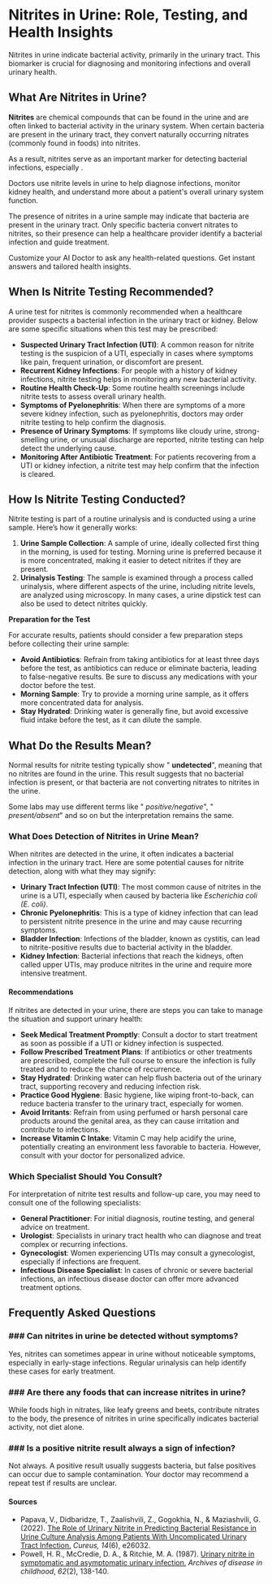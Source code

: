 # Nitrites in Urine: Role, Testing, and Health Insights

Nitrites in urine indicate bacterial activity, primarily in the urinary tract. This biomarker is crucial for diagnosing and monitoring infections and overall urinary health.

## What Are Nitrites in Urine?

**Nitrites** are chemical compounds that can be found in the urine and are often linked to bacterial activity in the urinary system. When certain bacteria are present in the urinary tract, they convert naturally occurring nitrates (commonly found in foods) into nitrites.

As a result, nitrites serve as an important marker for detecting bacterial infections, especially .

Doctors use nitrite levels in urine to help diagnose infections, monitor kidney health, and understand more about a patient's overall urinary system function.

The presence of nitrites in a urine sample may indicate that bacteria are present in the urinary tract. Only specific bacteria convert nitrates to nitrites, so their presence can help a healthcare provider identify a bacterial infection and guide treatment.

Customize your AI Doctor to ask any health-related questions. Get instant answers and tailored health insights.

## When Is Nitrite Testing Recommended?

A urine test for nitrites is commonly recommended when a healthcare provider suspects a bacterial infection in the urinary tract or kidney. Below are some specific situations when this test may be prescribed:

- **Suspected Urinary Tract Infection (UTI)**: A common reason for nitrite testing is the suspicion of a UTI, especially in cases where symptoms like pain, frequent urination, or discomfort are present.
- **Recurrent Kidney Infections**: For people with a history of kidney infections, nitrite testing helps in monitoring any new bacterial activity.
- **Routine Health Check-Up**: Some routine health screenings include nitrite tests to assess overall urinary health.
- **Symptoms of Pyelonephritis**: When there are symptoms of a more severe kidney infection, such as pyelonephritis, doctors may order nitrite testing to help confirm the diagnosis.
- **Presence of Urinary Symptoms**: If symptoms like cloudy urine, strong-smelling urine, or unusual discharge are reported, nitrite testing can help detect the underlying cause.
- **Monitoring After Antibiotic Treatment**: For patients recovering from a UTI or kidney infection, a nitrite test may help confirm that the infection is cleared.

## How Is Nitrite Testing Conducted?

Nitrite testing is part of a routine urinalysis and is conducted using a urine sample. Here’s how it generally works:

1. **Urine Sample Collection**: A sample of urine, ideally collected first thing in the morning, is used for testing. Morning urine is preferred because it is more concentrated, making it easier to detect nitrites if they are present.
2. **Urinalysis Testing**: The sample is examined through a process called urinalysis, where different aspects of the urine, including nitrite levels, are analyzed using microscopy. In many cases, a urine dipstick test can also be used to detect nitrites quickly.

**Preparation for the Test**

For accurate results, patients should consider a few preparation steps before collecting their urine sample:

- **Avoid Antibiotics**: Refrain from taking antibiotics for at least three days before the test, as antibiotics can reduce or eliminate bacteria, leading to false-negative results. Be sure to discuss any medications with your doctor before the test.
- **Morning Sample**: Try to provide a morning urine sample, as it offers more concentrated data for analysis.
- **Stay Hydrated**: Drinking water is generally fine, but avoid excessive fluid intake before the test, as it can dilute the sample.

## What Do the Results Mean?

Normal results for nitrite testing typically show " **undetected**", meaning that no nitrites are found in the urine. This result suggests that no bacterial infection is present, or that bacteria are not converting nitrates to nitrites in the urine.

Some labs may use different terms like " _positive/negative_", " _present/absent_" and so on but the interpretation remains the same.

### What Does Detection of Nitrites in Urine Mean?

When nitrites are detected in the urine, it often indicates a bacterial infection in the urinary tract. Here are some potential causes for nitrite detection, along with what they may signify:

- **Urinary Tract Infection (UTI)**: The most common cause of nitrites in the urine is a UTI, especially when caused by bacteria like _Escherichia coli (E. coli)_.
- **Chronic Pyelonephritis**: This is a type of kidney infection that can lead to persistent nitrite presence in the urine and may cause recurring symptoms.
- **Bladder Infection**: Infections of the bladder, known as cystitis, can lead to nitrite-positive results due to bacterial activity in the bladder.
- **Kidney Infection**: Bacterial infections that reach the kidneys, often called upper UTIs, may produce nitrites in the urine and require more intensive treatment.

#### Recommendations

If nitrites are detected in your urine, there are steps you can take to manage the situation and support urinary health:

- **Seek Medical Treatment Promptly**: Consult a doctor to start treatment as soon as possible if a UTI or kidney infection is suspected.
- **Follow Prescribed Treatment Plans**: If antibiotics or other treatments are prescribed, complete the full course to ensure the infection is fully treated and to reduce the chance of recurrence.
- **Stay Hydrated**: Drinking water can help flush bacteria out of the urinary tract, supporting recovery and reducing infection risk.
- **Practice Good Hygiene**: Basic hygiene, like wiping front-to-back, can reduce bacteria transfer to the urinary tract, especially for women.
- **Avoid Irritants**: Refrain from using perfumed or harsh personal care products around the genital area, as they can cause irritation and contribute to infections.
- **Increase Vitamin C Intake**: Vitamin C may help acidify the urine, potentially creating an environment less favorable to bacteria. However, consult with your doctor for personalized advice.

### Which Specialist Should You Consult?

For interpretation of nitrite test results and follow-up care, you may need to consult one of the following specialists:

- **General Practitioner**: For initial diagnosis, routine testing, and general advice on treatment.
- **Urologist**: Specialists in urinary tract health who can diagnose and treat complex or recurring infections.
- **Gynecologist**: Women experiencing UTIs may consult a gynecologist, especially if infections are frequent.
- **Infectious Disease Specialist**: In cases of chronic or severe bacterial infections, an infectious disease doctor can offer more advanced treatment options.

## Frequently Asked Questions

### \#\#\# Can nitrites in urine be detected without symptoms?

Yes, nitrites can sometimes appear in urine without noticeable symptoms, especially in early-stage infections. Regular urinalysis can help identify these cases for early treatment.

### \#\#\# Are there any foods that can increase nitrites in urine?

While foods high in nitrates, like leafy greens and beets, contribute nitrates to the body, the presence of nitrites in urine specifically indicates bacterial activity, not diet alone.

### \#\#\# Is a positive nitrite result always a sign of infection?

Not always. A positive result usually suggests bacteria, but false positives can occur due to sample contamination. Your doctor may recommend a repeat test if results are unclear.

 #### Sources

- Papava, V., Didbaridze, T., Zaalishvili, Z., Gogokhia, N., & Maziashvili, G. (2022). [The Role of Urinary Nitrite in Predicting Bacterial Resistance in Urine Culture Analysis Among Patients With Uncomplicated Urinary Tract Infection.](https://pmc.ncbi.nlm.nih.gov/articles/PMC9291437/) _Cureus, 14_(6), e26032.
- Powell, H. R., McCredie, D. A., & Ritchie, M. A. (1987). [Urinary nitrite in symptomatic and asymptomatic urinary infection.](https://pmc.ncbi.nlm.nih.gov/articles/PMC1778270/pdf/archdisch00701-0036.pdf) _Archives of disease in childhood_, _62_(2), 138-140.